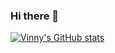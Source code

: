 ### Hi there 👋

[![Vinny's GitHub stats](https://github-readme-stats.vercel.app/api?username=VinnyShipley&theme=shadow_blue)](https://github.com/VinnyShipley/github-readme-stats)
